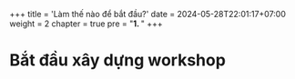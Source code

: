 +++
title = 'Làm thế nào để bắt đầu?'
date = 2024-05-28T22:01:17+07:00
weight = 2
chapter = true
pre = "<b>1. </b>"
+++



# Bắt đầu xây dựng workshop
